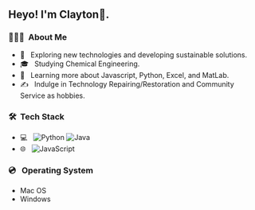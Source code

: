 <h2> Heyo! I'm Clayton👋.</h2>

<h3> 👨🏻‍💻 &nbsp;About Me </h3>

- 🤔 &nbsp; Exploring new technologies and developing sustainable solutions.
- 🎓 &nbsp; Studying Chemical Engineering.
- 🌱 &nbsp; Learning more about Javascript, Python, Excel, and MatLab.
- ✍️ &nbsp; Indulge in Technology Repairing/Restoration and Community Service as hobbies.

<h3> 🛠 &nbsp;Tech Stack</h3>

- 💻 &nbsp;
  ![Python](https://img.shields.io/badge/-Python-333333?style=flat&logo=python)
  ![Java](https://img.shields.io/badge/-Java-333333?style=flat&logo=Java&logoColor=007396)
- 🌐 &nbsp;
  ![JavaScript](https://img.shields.io/badge/-JavaScript-333333?style=flat&logo=javascript)

<h3> 💿 &nbsp; Operating System</h3>

- Mac OS
- Windows
